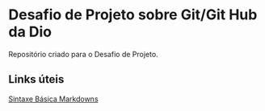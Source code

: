 # Desafio de Projeto sobre Git/Git Hub da Dio

Repositório criado para o Desafio de Projeto. 

## Links úteis 
[Sintaxe Básica Markdowns](https://www.markdownguide.org/basic-syntax/)
